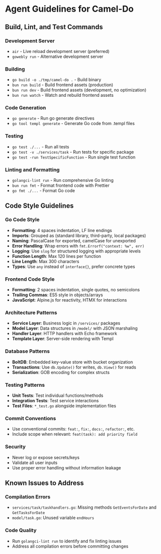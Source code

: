 # Agent Guidelines for Camel-Do

## Build, Lint, and Test Commands

### Development Server

- `air` - Live reload development server (preferred)
- `gowebly run` - Alternative development server

### Building

- `go build -o ./tmp/camel-do .` - Build binary
- `bun run build` - Build frontend assets (production)
- `bun run dev` - Build frontend assets (development, no optimization)
- `bun run watch` - Watch and rebuild frontend assets

### Code Generation

- `go generate` - Run go generate directives
- `go tool templ generate` - Generate Go code from .templ files

### Testing

- `go test ./...` - Run all tests
- `go test -v ./services/task` - Run tests for specific package
- `go test -run TestSpecificFunction` - Run single test function

### Linting and Formatting

- `golangci-lint run` - Run comprehensive Go linting
- `bun run fmt` - Format frontend code with Prettier
- `go fmt ./...` - Format Go code

## Code Style Guidelines

### Go Code Style

- **Formatting**: 4 spaces indentation, LF line endings
- **Imports**: Grouped as (standard library, third-party, local packages)
- **Naming**: PascalCase for exported, camelCase for unexported
- **Error Handling**: Wrap errors with `fmt.Errorf("context: %w", err)`
- **Logging**: Use `slog` for structured logging with appropriate levels
- **Function Length**: Max 120 lines per function
- **Line Length**: Max 300 characters
- **Types**: Use `any` instead of `interface{}`, prefer concrete types

### Frontend Code Style

- **Formatting**: 2 spaces indentation, single quotes, no semicolons
- **Trailing Commas**: ES5 style in objects/arrays
- **JavaScript**: Alpine.js for reactivity, HTMX for interactions

### Architecture Patterns

- **Service Layer**: Business logic in `/services/` packages
- **Model Layer**: Data structures in `/model/` with JSON marshaling
- **Handler Layer**: HTTP handlers with Echo framework
- **Template Layer**: Server-side rendering with Templ

### Database Patterns

- **BoltDB**: Embedded key-value store with bucket organization
- **Transactions**: Use `db.Update()` for writes, `db.View()` for reads
- **Serialization**: GOB encoding for complex structs

### Testing Patterns

- **Unit Tests**: Test individual functions/methods
- **Integration Tests**: Test service interactions
- **Test Files**: `*_test.go` alongside implementation files

### Commit Conventions

- Use conventional commits: `feat:`, `fix:`, `docs:`, `refactor:`, etc.
- Include scope when relevant: `feat(task): add priority field`

### Security

- Never log or expose secrets/keys
- Validate all user inputs
- Use proper error handling without information leakage

## Known Issues to Address

### Compilation Errors

- `services/task/taskhandlers.go`: Missing methods `GetEventsForDate` and `GetTasksForDate`
- `model/task.go`: Unused variable `endHours`

### Code Quality

- Run `golangci-lint run` to identify and fix linting issues
- Address all compilation errors before committing changes
